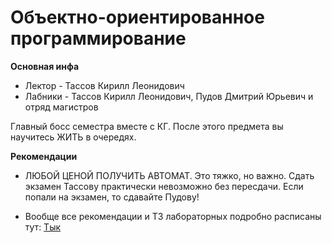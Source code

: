 # Объектно-ориентированное программирование

**Основная инфа**

- Лектор - Тассов Кирилл Леонидович
- Лабники - Тассов Кирилл Леонидович, Пудов Дмитрий Юрьевич и отряд магистров

Главный босс семестра вместе с КГ. После этого предмета вы научитесь ЖИТЬ в очередях.

**Рекомендации**

- ЛЮБОЙ ЦЕНОЙ ПОЛУЧИТЬ АВТОМАТ. Это тяжко, но важно. Сдать экзамен Тассову практически невозможно без пересдачи. Если попали на экзамен, то сдавайте Пудову!

- Вообще все рекомендации и ТЗ лабораторных подробно расписаны тут: [Тык](https://github.com/AleksandrKozyrnovD/BMSTU_OOP_INFO)